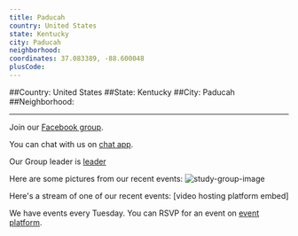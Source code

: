 ```yaml
---
title: Paducah
country: United States
state: Kentucky
city: Paducah
neighborhood: 
coordinates: 37.083389, -88.600048
plusCode:
---
```


##Country: United States
##State: Kentucky
##City: Paducah
##Neighborhood: 
*****
Join our [Facebook group](https://www.facebook.com/groups/free.code.camp.paducah).

You can chat with us on [chat app]().

Our Group leader is [leader]()

Here are some pictures from our recent events:
![study-group-image]()

Here's a stream of one of our recent events:
[video hosting platform embed]

We have events every Tuesday. You can RSVP for an event on [event platform]().

